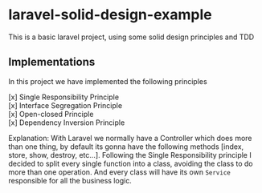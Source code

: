 # laravel-solid-design-example

This is a basic laravel project, using some solid design principles and TDD

## Implementations

In this project we have implemented the following principles

[x] Single Responsibility Principle </br>
[x] Interface Segregation Principle </br>
[x] Open-closed Principle </br>
[x] Dependency Inversion Principle

Explanation: With Laravel we normally have a Controller which does more than one thing, by default its gonna have the following 
methods [index, store, show, destroy, etc...]. 
Following the Single Responsibility principle I decided to split every single function into a class, avoiding the class to do 
more than one operation. And every class will have its own `Service` responsible for all the business logic.


